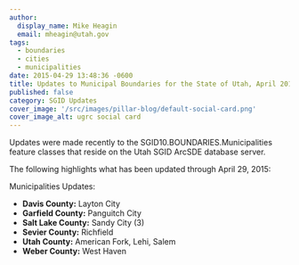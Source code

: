 ```yaml
---
author:
  display_name: Mike Heagin
  email: mheagin@utah.gov
tags:
  - boundaries
  - cities
  - municipalities
date: 2015-04-29 13:48:36 -0600
title: Updates to Municipal Boundaries for the State of Utah, April 2015
published: false
category: SGID Updates
cover_image: '/src/images/pillar-blog/default-social-card.png'
cover_image_alt: ugrc social card
---
```


Updates were made recently to the SGID10.BOUNDARIES.Municipalities feature classes that reside on the Utah SGID ArcSDE database server.

The following highlights what has been updated through April 29, 2015:

Municipalities Updates:

- **Davis County:** Layton City
- **Garfield County:** Panguitch City
- **Salt Lake County:** Sandy City (3)
- **Sevier County:** Richfield
- **Utah County:** American Fork, Lehi, Salem
- **Weber County:** West Haven
